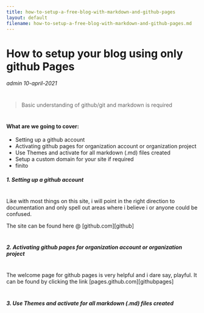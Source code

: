 ```yaml
---
title: how-to-setup-a-free-blog-with-markdown-and-github-pages
layout: default
filename: how-to-setup-a-free-blog-with-markdown-and-github-pages.md
--- 
```

# How to setup your blog using only github Pages
*admin*
*10-april-2021*
#
> Basic understanding of github/git and markdown is required
#
#
#
#
#### What are we going to cover:
- Setting up a github account
- Activating github pages for organization account or organization project
- Use Themes and activate for all markdown (.md) files created
- Setup a custom domain for your site if required
- finito

##### 1. Setting up a github account
#
Like with most things on this site, i will point in the right direction to documentation and only spell out areas where i believe i or anyone could be confused.

The site can be found here @ [github.com][github]
#
#
#
##### 2. Activating github pages for organization account or organization project
#
The welcome page for github pages is very helpful and i dare say, playful. It can be found by clicking the link [pages.github.com][githubpages]
#
#
#
##### 3. Use Themes and activate for all markdown (.md) files created
#
